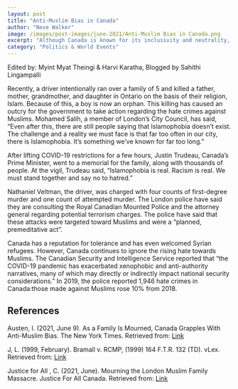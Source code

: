 ```yaml
---
layout: post
title: "Anti-Muslim Bias in Canada"
author: "Neve Walker"
image: /images/post-images/june-2021/Anti-Muslim Bias in Canada.png
excerpt: "Although Canada is known for its inclusivity and neutrality, there are still hate crime being committed against minorities, especially Muslims."
category: "Politics & World Events"
---
```

Edited by: Myint Myat Theingi & Harvi Karatha, Blogged by Sahithi Lingampalli

Recently, a driver intentionally ran over a family of 5 and killed a father, mother, grandmother, and daughter in Ontario on the basis of their religion, Islam. Because of this, a boy is  now an orphan. This killing has caused an outcry for the government to take action  regarding the hate crimes against Muslims. Mohamed Salih, a member of London’s City Council, has said, “Even after this, there are still people saying that Islamophobia doesn’t exist. The challenge and a reality we must face is that far too often in our city, there is Islamophobia. It’s something we’ve known for far too long.”
	
After lifting COVID-19 restrictions for a few hours, Justin Trudeau, Canada’s Prime Minister, went to a memorial for the family, along with thousands of people. At the vigil, Trudeau said, “Islamophobia is real. Racism is real. We must stand together and say no to hatred.” 
	
Nathaniel Veltman, the driver, was charged with four counts of first-degree murder and one count of attempted murder. The London police have said they are consulting the Royal Canadian Mounted Police and the attorney general regarding potential terrorism charges. The police have said that these attacks were targeted toward Muslims and were a “planned, premeditative act”.
	
Canada has a reputation for tolerance and has even welcomed Syrian refugees. However, Canada continues to ignore the rising hate towards Muslims. The Canadian Security and Intelligence Service reported that “the COVID-19 pandemic has exacerbated xenophobic and anti-authority narratives, many of which may directly or indirectly impact national security considerations.” In 2019, the police reported 1,946 hate crimes in Canada:those made against Muslims rose 10% from 2018.


## References
Austen, I. (2021, June 9). As a Family Is Mourned, Canada Grapples With Anti-Muslim Bias. The New York Times. Retrieved from: [Link](https://www.nytimes.com/2021/06/09/world/canada/muslim-family-london.html.)

J, L. (1999, February). Bramall v. RCMP, (1999) 164 F.T.R. 132 (TD). vLex. Retrieved from: [Link](https://ca.vlex.com/vid/bramall-v-rcmp-681526109.)

Justice for All , C. (2021, June). Mourning the London Muslim Family Massacre. Justice For All Canada. Retrieved from: [Link](https://www.justiceforallcanada.org/london_ontario_family_terrorist_attack_massacre_2021_06_07.html.)